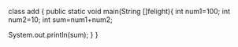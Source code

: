class add {
public static void main(String []felight){
int num1=100;
int num2=10;
int sum=num1+num2;

System.out.println(sum);
}
}
